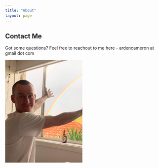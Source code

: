 ```yaml
---
title: "About"
layout: page
---
```


## Contact Me
Got some questions? Feel free to reachout to me here - ardencameron at gmail dot com 

![a](webphotos/enviroport/mugshot.jpg)
